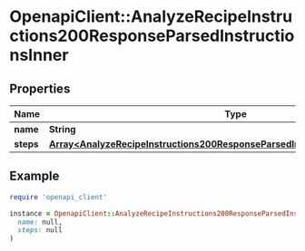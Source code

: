 # OpenapiClient::AnalyzeRecipeInstructions200ResponseParsedInstructionsInner

## Properties

| Name | Type | Description | Notes |
| ---- | ---- | ----------- | ----- |
| **name** | **String** |  |  |
| **steps** | [**Array&lt;AnalyzeRecipeInstructions200ResponseParsedInstructionsInnerStepsInner&gt;**](AnalyzeRecipeInstructions200ResponseParsedInstructionsInnerStepsInner.md) |  | [optional] |

## Example

```ruby
require 'openapi_client'

instance = OpenapiClient::AnalyzeRecipeInstructions200ResponseParsedInstructionsInner.new(
  name: null,
  steps: null
)
```

